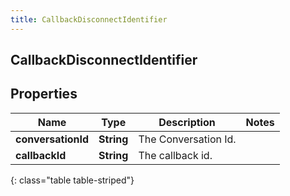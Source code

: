 ```yaml
---
title: CallbackDisconnectIdentifier
---
```

## CallbackDisconnectIdentifier


## Properties

| Name | Type | Description | Notes |
| ------------ | ------------- | ------------- | ------------- |
| **conversationId** | <!----><!---->**String**<!----> | The Conversation Id. |  |
| **callbackId** | <!----><!---->**String**<!----> | The callback id. |  |
{: class="table table-striped"}



